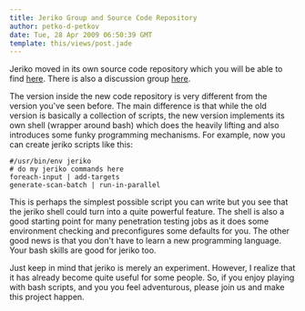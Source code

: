```yaml
---
title: Jeriko Group and Source Code Repository
author: petko-d-petkov
date: Tue, 28 Apr 2009 06:50:39 GMT
template: this/views/post.jade
---
```


Jeriko moved in its own source code repository which you will be able to find [here](http://code.google.com/p/jeriko/). There is also a discussion group [here](http://groups.google.com/group/Jeriko).

The version inside the new code repository is very different from the version you've seen before. The main difference is that while the old version is basically a collection of scripts, the new version implements its own shell (wrapper around bash) which does the heavily lifting and also introduces some funky programming mechanisms. For example, now you can create jeriko scripts like this:

    #/usr/bin/env jeriko
    # do my jeriko commands here
    foreach-input | add-targets
    generate-scan-batch | run-in-parallel

This is perhaps the simplest possible script you can write but you see that the jeriko shell could turn into a quite powerful feature. The shell is also a good starting point for many penetration testing jobs as it does some environment checking and preconfigures some defaults for you. The other good news is that you don't have to learn a new programming language. Your bash skills are good for jeriko too.

Just keep in mind that jeriko is merely an experiment. However, I realize that it has already become quite useful for some people. So, if you enjoy playing with bash scripts, and you you feel adventurous, please join us and make this project happen.

